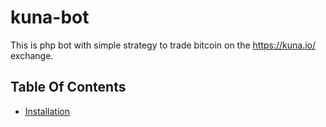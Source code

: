 # kuna-bot

This is php bot with simple strategy to trade bitcoin 
on the https://kuna.io/ exchange.

## Table Of Contents

- [Installation](#installation)

